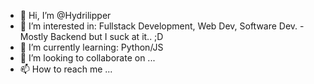 - 👋 Hi, I’m @Hydrilipper
- 👀 I’m interested in: Fullstack Development, Web Dev, Software Dev. - Mostly Backend but I suck at it.. ;D
- 🌱 I’m currently learning: Python/JS
- 💞️ I’m looking to collaborate on ...
- 📫 How to reach me ...

<!---
Hydrilipper/Hydrilipper is a ✨ special ✨ repository because its `README.md` (this file) appears on your GitHub profile.
You can click the Preview link to take a look at your changes.
--->
